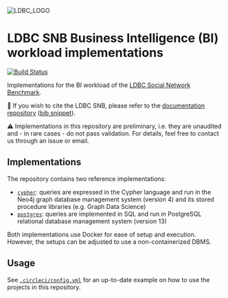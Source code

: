 ![LDBC_LOGO](https://raw.githubusercontent.com/wiki/ldbc/ldbc_snb_datagen/images/ldbc-logo.png)

# LDBC SNB Business Intelligence (BI) workload implementations

[![Build Status](https://circleci.com/gh/ldbc/ldbc_snb_bi.svg?style=svg)](https://circleci.com/gh/ldbc/ldbc_snb_bi)

Implementations for the BI workload of the [LDBC Social Network Benchmark](https://ldbc.github.io/ldbc_snb_docs/).

:scroll: If you wish to cite the LDBC SNB, please refer to the [documentation repository](https://github.com/ldbc/ldbc_snb_docs#how-to-cite-ldbc-benchmarks) ([bib snippet](https://github.com/ldbc/ldbc_snb_docs/blob/dev/bib/specification.bib)).

:warning: Implementations in this repository are preliminary, i.e. they are unaudited and - in rare cases - do not pass validation. For details, feel free to contact us through an issue or email.

## Implementations

The repository contains two reference implementations:

* [`cypher`](cypher/): queries are expressed in the Cypher language and run in the Neo4j graph database management system (version 4) and its stored procedure libraries (e.g. Graph Data Science)
* [`postgres`](postgres/): queries are implemented in SQL and run in PostgreSQL relational database management system (version 13)

Both implementations use Docker for ease of setup and execution. However, the setups can be adjusted to use a non-containerized DBMS.

## Usage

See [`.circleci/config.yml`](.circleci/config.yml) for an up-to-date example on how to use the projects in this repository.
